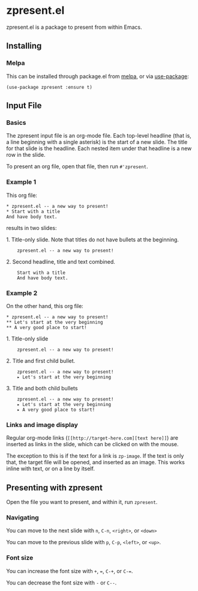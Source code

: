 # zpresent.el #

zpresent.el is a package to present from within Emacs.

## Installing

### Melpa

This can be installed through package.el from [melpa](https://melpa.org/#/zpresent), or via [use-package](https://github.com/jwiegley/use-package):

    (use-package zpresent :ensure t)

## Input File

### Basics

The zpresent input file is an org-mode file. Each top-level headline (that is, a line beginning with a single asterisk) is the start of a new slide. The title for that slide is the headline. Each nested item under that headline is a new row in the slide.

To present an org file, open that file, then run `#'zpresent`.

### Example 1

This org file:

    * zpresent.el -- a new way to present!
    * Start with a title
    And have body text.

results in two slides:

1\. Title-only slide. Note that titles do not have bullets at the beginning.


```
    zpresent.el -- a new way to present!
```

2\. Second headline, title and text combined.

```
    Start with a title
    And have body text.
```

### Example 2

On the other hand, this org file:

    * zpresent.el -- a new way to present!
    ** Let's start at the very beginning
    ** A very good place to start!


1\. Title-only slide


```
    zpresent.el -- a new way to present!
```

2\. Title and first child bullet.

```
    zpresent.el -- a new way to present!
    ▸ Let's start at the very beginning
```

3\. Title and both child bullets

```
    zpresent.el -- a new way to present!
    ▸ Let's start at the very beginning
    ▸ A very good place to start!
```

### Links and image display

Regular org-mode links (`[[http://target-here.com][text here]]`) are inserted as links in the slide, which can be clicked on with the mouse.

The exception to this is if the text for a link is `zp-image`. If the text is only that, the target file will be opened, and inserted as an image. This works inline with text, or on a line by itself.

## Presenting with zpresent

Open the file you want to present, and within it, run `zpresent`.

### Navigating

You can move to the next slide with `n`, `C-n`, `<right>`, or `<down>`

You can move to the previous slide with `p`, `C-p`, `<left>`, or `<up>`.

### Font size

You can increase the font size with `+`, `=`, `C-+`, or `C-=`.

You can decrease the font size with `-` or `C--`.
